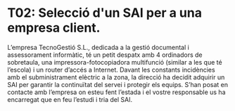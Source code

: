 # T02: Selecció d'un SAI per a una empresa client.
L’empresa TecnoGestió S.L., dedicada a la gestió documental i assessorament informàtic, té un petit despatx amb 4 ordinadors de sobretaula, una impressora-fotocopiadora multifunció (similar a les que té l’escola) i un router d’accés a Internet. Davant les constants incidències amb el subministrament elèctric a la zona, la direcció ha decidit adquirir un SAI per garantir la continuïtat del servei i protegir els equips. S’han posat en contacte amb l’empresa on esteu fent l’estada i el vostre responsable us ha encarregat que en feu l’estudi i tria del SAI.

